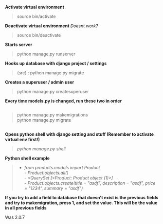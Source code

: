 **Activate virtual environment**
<br>

> source bin/activate

**Deactivate virtual environment** _Doesnt work?_
<br>

> source bin/deactivate

**Starts server**
<br>

> python manage.py runserver

**Hooks up database with django project / settings**
<br>

> (src) : python manage.py migrate

**Creates a superuser / admin user**

> python manage.py createsuperuser

**Every time models.py is changed, run these two in order**

##

> python manage.py makemigrations<br>
> python manage.py migrate

##

**Opens python shell with django setting and stuff (Remember to activate virtual env first!)**
<br>

> _python manage.py shell_

**Python shell example**

> - _from products.models import Product_<br> - _Product.objects.all()_<br> - _<QuerySet [<Product: Product object (1)>]_<br> - _Product.objects.create(title = "asdf", description = "asdf", price = "1234", summary = "asdf")_

**If you try to add a field to database that doesn't exist is the previous**
**fields and try to makemigration, press 1, and set the value. This will be the value in all previous fields**

Was 2.0.7
